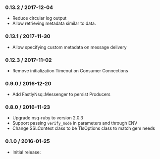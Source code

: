 ### 0.13.2 / 2017-12-04

* Reduce circular log output
* Allow retrieving metadata similar to data.

### 0.13.1 / 2017-11-30

* Allow specifying custom metadata on message delivery

### 0.12.3 / 2017-11-02

* Remove initialization Timeout on Consumer Connections

### 0.9.0 / 2016-12-20

* Add FastlyNsq::Messenger to persist Producers

### 0.8.0 / 2016-11-23

* Upgrade nsq-ruby to version 2.0.3
* Support passing `verify_mode` in parameters and through ENV
* Change SSLContext class to be TlsOptions class to match gem needs

### 0.1.0 / 2016-01-25

* Initial release:
